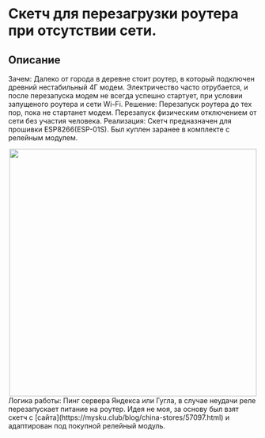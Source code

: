 # Скетч для перезагрузки роутера при отсутствии сети.
## Описание

Зачем:
Далеко от города в деревне стоит роутер, в который подключен древний нестабильный 4Г модем. Электричество часто отрубается, и после перезапуска модем не всегда успешно стартует, при условии запущеного роутера и сети Wi-Fi.
Решение:
Перезапуск роутера до тех пор, пока не стартанет модем. Перезапуск физическим отключением от сети без участия человека.
Реализация:
Скетч предназначен для прошивки ESP8266(ESP-01S). Был куплен заранее в комплекте с релейным модулем.
<div id="header" align="center">
  <img src="https://static.procontact74.ru/media/product/12620fac-6719-11e9-80c0-e0d55e81e32a_12620fae-6719-11e9-80c0-e0d55e81e32a.jpeg" width="500"/>
</div>
Логика работы:
Пинг сервера Яндекса или Гугла, в случае неудачи реле перезапускает питание на роутер. Идея не моя, за основу был взят скетч с [сайта](https://mysku.club/blog/china-stores/57097.html) и адаптирован под покупной релейный модуль.